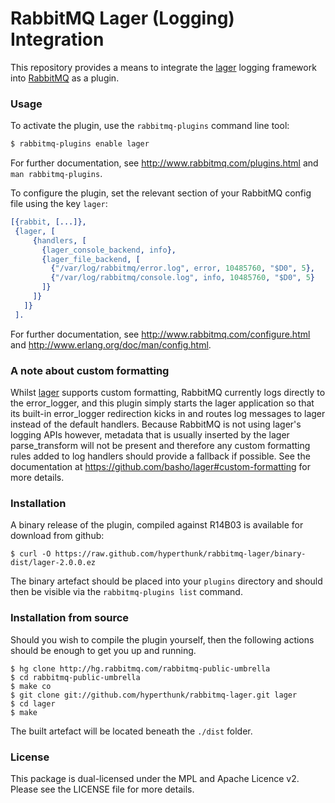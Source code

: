 # RabbitMQ Lager (Logging) Integration

This repository provides a means to integrate the
[lager](https://github.com/basho/lager) logging framework into
[RabbitMQ](http://www.rabbitmq.com/) as a plugin.

### Usage

To activate the plugin, use the `rabbitmq-plugins` command line tool:

```bash
$ rabbitmq-plugins enable lager
```

For further documentation, see http://www.rabbitmq.com/plugins.html and
`man rabbitmq-plugins`.

To configure the plugin, set the relevant section of your RabbitMQ
config file using the key `lager`:

```erlang
[{rabbit, [...]},
 {lager, [
     {handlers, [
       {lager_console_backend, info},
       {lager_file_backend, [
         {"/var/log/rabbitmq/error.log", error, 10485760, "$D0", 5},
         {"/var/log/rabbitmq/console.log", info, 10485760, "$D0", 5}
       ]}
     ]}
   ]}
 ].
```

For further documentation, see http://www.rabbitmq.com/configure.html
and http://www.erlang.org/doc/man/config.html.

### A note about custom formatting

Whilst [lager](https://github.com/basho/lager) supports custom formatting,
RabbitMQ currently logs directly to the error_logger, and this plugin
simply starts the lager application so that its built-in error_logger
redirection kicks in and routes log messages to lager instead of the
default handlers. Because RabbitMQ is not using lager's logging APIs
however, metadata that is usually inserted by the lager parse_transform
will not be present and therefore any custom formatting rules added to
log handlers should provide a fallback if possible. See the documentation
at https://github.com/basho/lager#custom-formatting for more details.

### Installation

A binary release of the plugin, compiled against R14B03 is available for
download from github:

    $ curl -O https://raw.github.com/hyperthunk/rabbitmq-lager/binary-dist/lager-2.0.0.ez

The binary artefact should be placed into your `plugins` directory and
should then be visible via the `rabbitmq-plugins list` command.

### Installation from source

Should you wish to compile the plugin yourself, then the following actions
should be enough to get you up and running.

    $ hg clone http://hg.rabbitmq.com/rabbitmq-public-umbrella
    $ cd rabbitmq-public-umbrella
    $ make co
    $ git clone git://github.com/hyperthunk/rabbitmq-lager.git lager
    $ cd lager
    $ make

The built artefact will be located beneath the `./dist` folder.

### License

This package is dual-licensed under the MPL and Apache Licence v2.
Please see the LICENSE file for more details.
